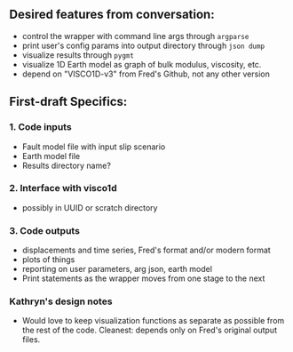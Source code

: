 ## Desired features from conversation:
* control the wrapper with command line args through ```argparse```
* print user's config params into output directory through ```json dump```
* visualize results through ```pygmt```
* visualize 1D Earth model as graph of bulk modulus, viscosity, etc.
* depend on "VISCO1D-v3" from Fred's Github, not any other version

## First-draft Specifics:

### 1. Code inputs
* Fault model file with input slip scenario
* Earth model file
* Results directory name?

### 2. Interface with visco1d
* possibly in UUID or scratch directory

### 3. Code outputs
* displacements and time series, Fred's format and/or modern format
* plots of things
* reporting on user parameters, arg json, earth model
* Print statements as the wrapper moves from one stage to the next


### Kathryn's design notes
* Would love to keep visualization functions as separate as possible from the rest of the code. Cleanest: depends only on Fred's original output files.  
